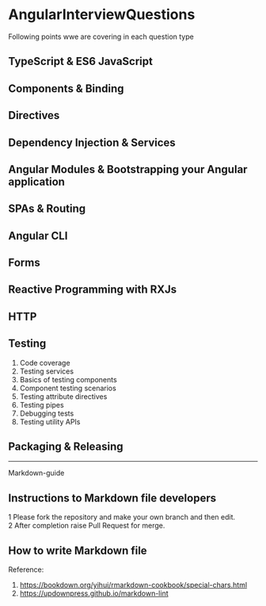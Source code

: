 # AngularInterviewQuestions

Following points wwe are covering in each question type

## TypeScript & ES6 JavaScript

## Components & Binding

## Directives

## Dependency Injection & Services

## Angular Modules & Bootstrapping your Angular application

## SPAs & Routing

## Angular CLI

## Forms

## Reactive Programming with RXJs

## HTTP

## Testing

1. Code coverage
2. Testing services
3. Basics of testing components
4. Component testing scenarios
5. Testing attribute directives
6. Testing pipes
7. Debugging tests
8. Testing utility APIs

## Packaging & Releasing

---

Markdown-guide

## Instructions to Markdown file developers

1 Please fork the repository and make your own branch and then edit.  
2 After completion raise Pull Request for merge.  

## How to write Markdown file

Reference:  

1. <https://bookdown.org/yihui/rmarkdown-cookbook/special-chars.html>
2. <https://updownpress.github.io/markdown-lint>
